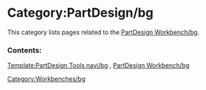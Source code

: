 # Category:PartDesign/bg
This category lists pages related to the [PartDesign Workbench/bg](PartDesign_Workbench/bg.md).

### Contents:

[Template:PartDesign Tools navi/bg](Template:PartDesign_Tools_navi/bg.md) , [PartDesign Workbench/bg](PartDesign_Workbench/bg.md)

[Category:Workbenches/bg](Category:Workbenches/bg.md)
